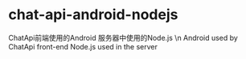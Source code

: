 # chat-api-android-nodejs
ChatApi前端使用的Android 服务器中使用的Node.js \n Android used by ChatApi front-end Node.js used in the server
